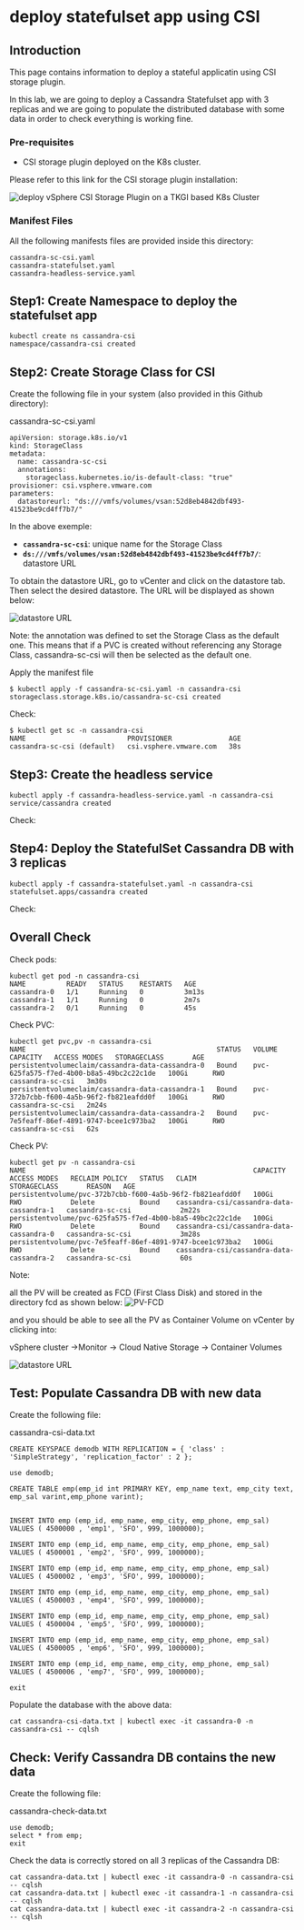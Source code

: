 # deploy statefulset app using CSI

## Introduction

This page contains information to deploy a stateful applicatin using CSI storage plugin.

In this lab, we are going to deploy a Cassandra Statefulset app with 3 replicas and we are going to populate the distributed database with some data in order to check everything is working fine.


### Pre-requisites

- CSI storage plugin deployed on the K8s cluster.

Please refer to this link for the CSI storage plugin installation:

![deploy vSphere CSI Storage Plugin on a TKGI based K8s Cluster](https://github.com/ModernAppsNinja/TkgiPocTestPlan_TI5008/tree/master/Storage/deploy%20CSI%20Storage%20Plugin)


### Manifest Files

All the following manifests files are provided inside this directory:

    cassandra-sc-csi.yaml
    cassandra-statefulset.yaml
    cassandra-headless-service.yaml


## Step1: Create Namespace to deploy the statefulset app

```
kubectl create ns cassandra-csi
namespace/cassandra-csi created
```

## Step2: Create Storage Class for CSI

Create the following file in your system (also provided in this Github directory):

cassandra-sc-csi.yaml
```
apiVersion: storage.k8s.io/v1
kind: StorageClass
metadata:
  name: cassandra-sc-csi
  annotations:
    storageclass.kubernetes.io/is-default-class: "true"
provisioner: csi.vsphere.vmware.com
parameters:
  datastoreurl: "ds:///vmfs/volumes/vsan:52d8eb4842dbf493-41523be9cd4ff7b7/"
```

In the above exemple:

- **`cassandra-sc-csi`**: unique name for the Storage Class
- **`ds:///vmfs/volumes/vsan:52d8eb4842dbf493-41523be9cd4ff7b7/`**: datastore URL

To obtain the datastore URL, go to vCenter and click on the datastore tab. Then select the desired datastore.
The URL will be displayed as shown below:

![datastore URL](https://github.com/ModernAppsNinja/TkgiPocTestPlan_TI5008/blob/master/Storage/deploy%20statefulset%20app%20using%20CSI/datastore-url.png)


Note: the annotation was defined to set the Storage Class as the default one.
This means that if a PVC is created without referencing any Storage Class, cassandra-sc-csi will then be selected as the default one.

Apply the manifest file
```
$ kubectl apply -f cassandra-sc-csi.yaml -n cassandra-csi
storageclass.storage.k8s.io/cassandra-sc-csi created
```

Check:
```
$ kubectl get sc -n cassandra-csi
NAME                         PROVISIONER              AGE
cassandra-sc-csi (default)   csi.vsphere.vmware.com   38s
```



## Step3: Create the headless service

```
kubectl apply -f cassandra-headless-service.yaml -n cassandra-csi
service/cassandra created
```

Check:


## Step4: Deploy the StatefulSet Cassandra DB with 3 replicas

```
kubectl apply -f cassandra-statefulset.yaml -n cassandra-csi
statefulset.apps/cassandra created
```

Check:



## Overall Check

Check pods:

```
kubectl get pod -n cassandra-csi
NAME          READY   STATUS    RESTARTS   AGE
cassandra-0   1/1     Running   0          3m13s
cassandra-1   1/1     Running   0          2m7s
cassandra-2   0/1     Running   0          45s
```

Check PVC:

```
kubectl get pvc,pv -n cassandra-csi
NAME                                               STATUS   VOLUME                                     CAPACITY   ACCESS MODES   STORAGECLASS       AGE
persistentvolumeclaim/cassandra-data-cassandra-0   Bound    pvc-625fa575-f7ed-4b00-b8a5-49bc2c22c1de   100Gi      RWO            cassandra-sc-csi   3m30s
persistentvolumeclaim/cassandra-data-cassandra-1   Bound    pvc-372b7cbb-f600-4a5b-96f2-fb821eafdd0f   100Gi      RWO            cassandra-sc-csi   2m24s
persistentvolumeclaim/cassandra-data-cassandra-2   Bound    pvc-7e5feaff-86ef-4891-9747-bcee1c973ba2   100Gi      RWO            cassandra-sc-csi   62s
```

Check PV:

```
kubectl get pv -n cassandra-csi
NAME                                                        CAPACITY   ACCESS MODES   RECLAIM POLICY   STATUS   CLAIM                                      STORAGECLASS       REASON   AGE
persistentvolume/pvc-372b7cbb-f600-4a5b-96f2-fb821eafdd0f   100Gi      RWO            Delete           Bound    cassandra-csi/cassandra-data-cassandra-1   cassandra-sc-csi            2m22s
persistentvolume/pvc-625fa575-f7ed-4b00-b8a5-49bc2c22c1de   100Gi      RWO            Delete           Bound    cassandra-csi/cassandra-data-cassandra-0   cassandra-sc-csi            3m28s
persistentvolume/pvc-7e5feaff-86ef-4891-9747-bcee1c973ba2   100Gi      RWO            Delete           Bound    cassandra-csi/cassandra-data-cassandra-2   cassandra-sc-csi            60s
```


Note: 

all the PV will be created as FCD (First Class Disk) and stored in the directory fcd as shown below:
![PV-FCD](https://github.com/ModernAppsNinja/TkgiPocTestPlan_TI5008/blob/master/Storage/deploy%20statefulset%20app%20using%20CSI/pv-fcd.png)

and you should be able to see all the PV as Container Volume on vCenter by clicking into:

vSphere cluster →Monitor → Cloud Native Storage → Container Volumes

![datastore URL](https://github.com/ModernAppsNinja/TkgiPocTestPlan_TI5008/blob/master/Storage/deploy%20statefulset%20app%20using%20CSI/pv-container-volume.png)


## Test: Populate Cassandra DB with new data

Create the following file:

cassandra-csi-data.txt
```
CREATE KEYSPACE demodb WITH REPLICATION = { 'class' : 'SimpleStrategy', 'replication_factor' : 2 };

use demodb;

CREATE TABLE emp(emp_id int PRIMARY KEY, emp_name text, emp_city text, emp_sal varint,emp_phone varint);


INSERT INTO emp (emp_id, emp_name, emp_city, emp_phone, emp_sal) VALUES ( 4500000 , 'emp1', 'SFO', 999, 1000000);

INSERT INTO emp (emp_id, emp_name, emp_city, emp_phone, emp_sal) VALUES ( 4500001 , 'emp2', 'SFO', 999, 1000000);

INSERT INTO emp (emp_id, emp_name, emp_city, emp_phone, emp_sal) VALUES ( 4500002 , 'emp3', 'SFO', 999, 1000000);

INSERT INTO emp (emp_id, emp_name, emp_city, emp_phone, emp_sal) VALUES ( 4500003 , 'emp4', 'SFO', 999, 1000000);

INSERT INTO emp (emp_id, emp_name, emp_city, emp_phone, emp_sal) VALUES ( 4500004 , 'emp5', 'SFO', 999, 1000000);

INSERT INTO emp (emp_id, emp_name, emp_city, emp_phone, emp_sal) VALUES ( 4500005 , 'emp6', 'SFO', 999, 1000000);

INSERT INTO emp (emp_id, emp_name, emp_city, emp_phone, emp_sal) VALUES ( 4500006 , 'emp7', 'SFO', 999, 1000000);

exit
```

Populate the database with the above data:
```
cat cassandra-csi-data.txt | kubectl exec -it cassandra-0 -n cassandra-csi -- cqlsh
```

## Check: Verify Cassandra DB contains the new data

Create the following file:

cassandra-check-data.txt
```
use demodb;
select * from emp;
exit
```

Check the data is correctly stored on all 3 replicas of the Cassandra DB:

```
cat cassandra-data.txt | kubectl exec -it cassandra-0 -n cassandra-csi -- cqlsh
cat cassandra-data.txt | kubectl exec -it cassandra-1 -n cassandra-csi -- cqlsh
cat cassandra-data.txt | kubectl exec -it cassandra-2 -n cassandra-csi -- cqlsh
```